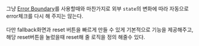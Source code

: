 그냥 [Error Boundary](https://ko.reactjs.org/docs/error-boundaries.html)를 사용할때와 마찬가지로 외부 `state`의 변화에 따라 자동으로 error체크를 다시 해 주지는 않는다.  
<br/>
다만 fallback화면과 reset 버튼을 빠르게 만들 수 있게 기본적으로 기능을 제공해주고, 해당 reset버튼을 눌렀을때 reset해 줄 로직을 정의 해줄수 있다.
